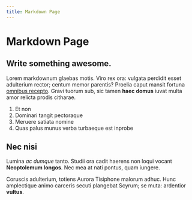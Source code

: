 ```yaml
---
title: Markdown Page
---
```


# Markdown Page

## Write something awesome.

Lorem markdownum glaebas motis. Viro rex ora: vulgata perdidit esset adulterium
rector; centum memor parentis? Proelia caput mansit fortuna [omnibus
recepto](http://es.org/in). Gravi tuorum sub, sic tamen **haec domus** iuvat
multa amor relicta prodis citharae.

1. Et non
2. Dominari tangit pectoraque
3. Meruere satiata nomine
4. Quas palus munus verba turbaeque est inprobe

## Nec nisi

Lumina *ac dumque* tanto. Studii ora cadit haerens non loqui vocant
**Neoptolemum longos**. Nec mea at nati pontus, quam iungere.

Coruscis adulterium, totiens Aurora Tisiphone malorum adhuc. Hunc amplectique
animo carceris secuti plangebat Scyrum; se muta: ardentior **vultus**.
